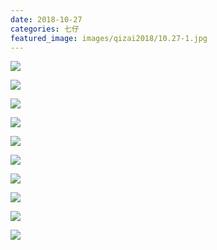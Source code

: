 ```yaml
---
date: 2018-10-27
categories: 七仔
featured_image: images/qizai2018/10.27-1.jpg
---
```


![](/images/qizai2018/10.27-1.jpg)

![](/images/qizai2018/10.27-2.jpg)

![](/images/qizai2018/10.27-3.jpg)

![](/images/qizai2018/10.27-4.jpg)

![](/images/qizai2018/10.27-5.jpg)

![](/images/qizai2018/10.27-6.jpg)

![](/images/qizai2018/10.27-7.jpg)

![](/images/qizai2018/10.27-8.jpg)

![](/images/qizai2018/10.27-9.jpg)

![](/images/qizai2018/10.27-10.jpg)
